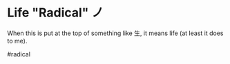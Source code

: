 # Life "Radical" ノ
When this is put at the top of something like 生, it means life (at least it does to me).

#radical